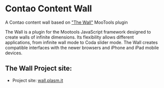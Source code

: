 Contao Content Wall
===================

A Contao content wall based on ["The Wall"](https://github.com/plasm/the-wall) MooTools plugin


The Wall is a plugin for the Mootools JavaScript framework designed to create walls of infinite dimensions. Its flexibility allows different applications, from infinite wall mode to Coda slider mode. The Wall creates compatible interfaces with the newer browsers and iPhone and iPad mobile devices.

The Wall Project site:
----------------------
* Project site: [wall.plasm.it](http://wall.plasm.it "The Wall")
